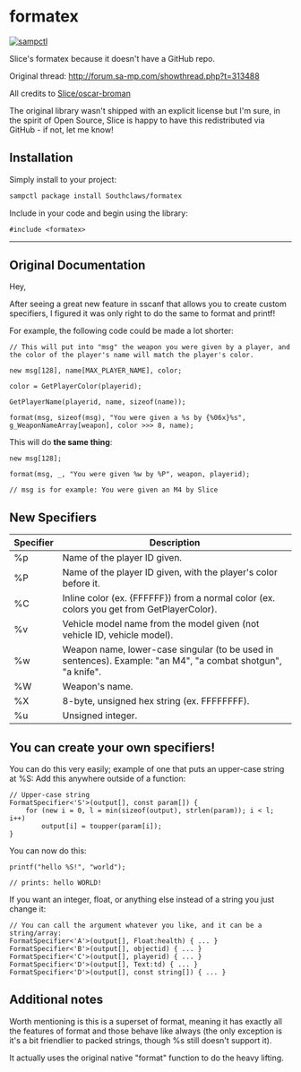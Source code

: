 # formatex

[![sampctl](https://shields.southcla.ws/badge/sampctl-formatex-2f2f2f.svg?style=for-the-badge)](https://github.com/Southclaws/formatex)

Slice's formatex because it doesn't have a GitHub repo.

Original thread: http://forum.sa-mp.com/showthread.php?t=313488

All credits to [Slice/oscar-broman](https://github.com/oscar-broman)

The original library wasn't shipped with an explicit license but I'm sure, in
the spirit of Open Source, Slice is happy to have this redistributed via
GitHub - if not, let me know!

## Installation

Simply install to your project:

```bash
sampctl package install Southclaws/formatex
```

Include in your code and begin using the library:

```pawn
#include <formatex>
```

---

## Original Documentation

Hey,

After seeing a great new feature in sscanf that allows you to create custom
specifiers, I figured it was only right to do the same to format and printf!

For example, the following code could be made a lot shorter:

```pawn
// This will put into "msg" the weapon you were given by a player, and the color of the player's name will match the player's color.

new msg[128], name[MAX_PLAYER_NAME], color;

color = GetPlayerColor(playerid);

GetPlayerName(playerid, name, sizeof(name));

format(msg, sizeof(msg), "You were given a %s by {%06x}%s", g_WeaponNameArray[weapon], color >>> 8, name);
```

This will do **the same thing**:

```pawn
new msg[128];

format(msg, _, "You were given %w by %P", weapon, playerid);

// msg is for example: You were given an M4 by Slice
```

## New Specifiers

| Specifier | Description                                                                                                  |
| --------- | ------------------------------------------------------------------------------------------------------------ |
| %p        | Name of the player ID given.                                                                                 |
| %P        | Name of the player ID given, with the player's color before it.                                              |
| %C        | Inline color (ex. {FFFFFF}) from a normal color (ex. colors you get from GetPlayerColor).                    |
| %v        | Vehicle model name from the model given (not vehicle ID, vehicle model).                                     |
| %w        | Weapon name, lower-case singular (to be used in sentences). Example: "an M4", "a combat shotgun", "a knife". |
| %W        | Weapon's name.                                                                                               |
| %X        | 8-byte, unsigned hex string (ex. FFFFFFFF).                                                                  |
| %u        | Unsigned integer.                                                                                            |

## You can create your own specifiers!

You can do this very easily; example of one that puts an upper-case string at
%S: Add this anywhere outside of a function:

```pawn
// Upper-case string
FormatSpecifier<'S'>(output[], const param[]) {
	for (new i = 0, l = min(sizeof(output), strlen(param)); i < l; i++)
		output[i] = toupper(param[i]);
}
```

You can now do this:

```pawn
printf("hello %S!", "world");

// prints: hello WORLD!
```

If you want an integer, float, or anything else instead of a string you just
change it:

```pawn
// You can call the argument whatever you like, and it can be a string/array:
FormatSpecifier<'A'>(output[], Float:health) { ... }
FormatSpecifier<'B'>(output[], objectid) { ... }
FormatSpecifier<'C'>(output[], playerid) { ... }
FormatSpecifier<'D'>(output[], Text:td) { ... }
FormatSpecifier<'D'>(output[], const string[]) { ... }
```

## Additional notes

Worth mentioning is this is a superset of format, meaning it has exactly all the
features of format and those behave like always (the only exception is it's a
bit friendlier to packed strings, though %s still doesn't support it).

It actually uses the original native "format" function to do the heavy lifting.
